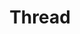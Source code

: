 ---
layout: item
title: Thread
item-id: 1734
datatable: true
id: 1734
name: "Thread"
monsters:
  - id: 2025
    name: "Greater demon"
    combat_level: 92
    wiki_url: "https://oldschool.runescape.wiki/w/Greater_demon#Level_92"
    drops:
      - quantity: "10"
        rarity: 0.0078125
    image: "https://oldschool.runescape.wiki/images/5/56/Greater_demon.png?f293e"
---